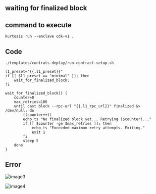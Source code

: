 ## waiting for finalized block

command to execute
-------------------
```kurtosis run --enclave cdk-v1 . ```

Code
-----

``./templates/contrats-deploy/run-contract-setup.sh``

``` 
l1_preset="{{.l1_preset}}"
if [[ $l1_preset == "minimal" ]]; then
    wait_for_finalized_block;
fi
```

```
wait_for_finalized_block() {
    counter=0
    max_retries=100
    until cast block --rpc-url "{{.l1_rpc_url}}" finalized &> /dev/null; do
        ((counter++))
        echo_ts "No finalized block yet... Retrying ($counter)..."
        if [[ $counter -ge $max_retries ]]; then
            echo_ts "Exceeded maximum retry attempts. Exiting."
            exit 1
        fi
        sleep 5
    done
}
```

Error
-------

![image3](image-3.png)

![image4](image-4.png)


